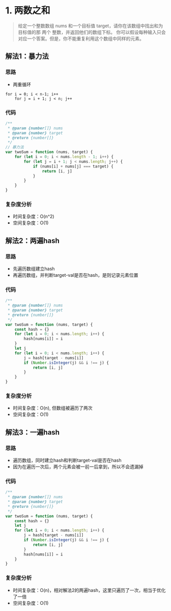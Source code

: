 # 1. 两数之和
> 给定一个整数数组 nums 和一个目标值 target，请你在该数组中找出和为目标值的那 两个 整数，并返回他们的数组下标。
你可以假设每种输入只会对应一个答案。但是，你不能重复利用这个数组中同样的元素。

## 解法1：暴力法
### 思路
* 两重循环

```
for i = 0; i < n-1; i++
    for j = i + 1; j < n; j++
```

### 代码
```js
/**
 * @param {number[]} nums
 * @param {number} target
 * @return {number[]}
 */
// 暴力法
var twoSum = function (nums, target) {
    for (let i = 0; i < nums.length - 1; i++) {
        for (let j = i + 1; j < nums.length; j++) {
            if (nums[i] + nums[j] === target) {
                return [i, j]
            }
        }
    }
}
```

### 复杂度分析
* 时间复杂度：O(n^2)
* 空间复杂度：O(1)

## 解法2：两遍hash
### 思路
* 先遍历数组建立hash
* 再遍历数组，并判断target-val是否在hash，是则记录元素位置

### 代码
```js
/**
 * @param {number[]} nums
 * @param {number} target
 * @return {number[]}
 */
var twoSum = function (nums, target) {
    const hash = {}
    for (let i = 0; i < nums.length; i++) {
        hash[nums[i]] = i
    }
    let j
    for (let i = 0; i < nums.length; i++) {
        j = hash[target - nums[i]]
        if (Number.isInteger(j) && i !== j) {
            return [i, j]
        }
    }
}
```

### 复杂度分析
* 时间复杂度：O(n), 但数组被遍历了两次
* 空间复杂度：O(1)

## 解法3：一遍hash
### 思路
* 遍历数组，同时建立hash和判断target-val是否在hash
* 因为在遍历一次后，两个元素会被一前一后拿到，所以不会遗漏掉

### 代码
```js
/**
 * @param {number[]} nums
 * @param {number} target
 * @return {number[]}
 */
var twoSum = function (nums, target) {
    const hash = {}
    let j
    for (let i = 0; i < nums.length; i++) {
        j = hash[target - nums[i]]
        if (Number.isInteger(j) && i !== j) {
            return [i, j]
        }
        hash[nums[i]] = i
    }
}
```

### 复杂度分析
* 时间复杂度：O(n)，相对解法2的两遍hash，这里只遍历了一次，相当于优化了一倍
* 空间复杂度：O(1)